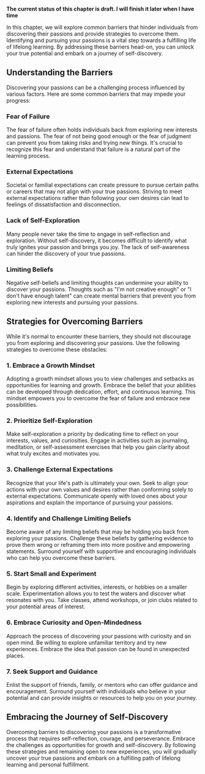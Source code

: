 **The current status of this chapter is draft. I will finish it later when I have time**

In this chapter, we will explore common barriers that hinder individuals from discovering their passions and provide strategies to overcome them. Identifying and pursuing your passions is a vital step towards a fulfilling life of lifelong learning. By addressing these barriers head-on, you can unlock your true potential and embark on a journey of self-discovery.

Understanding the Barriers
--------------------------

Discovering your passions can be a challenging process influenced by various factors. Here are some common barriers that may impede your progress:

### Fear of Failure

The fear of failure often holds individuals back from exploring new interests and passions. The fear of not being good enough or the fear of judgment can prevent you from taking risks and trying new things. It's crucial to recognize this fear and understand that failure is a natural part of the learning process.

### External Expectations

Societal or familial expectations can create pressure to pursue certain paths or careers that may not align with your true passions. Striving to meet external expectations rather than following your own desires can lead to feelings of dissatisfaction and disconnection.

### Lack of Self-Exploration

Many people never take the time to engage in self-reflection and exploration. Without self-discovery, it becomes difficult to identify what truly ignites your passion and brings you joy. The lack of self-awareness can hinder the discovery of your true passions.

### Limiting Beliefs

Negative self-beliefs and limiting thoughts can undermine your ability to discover your passions. Thoughts such as "I'm not creative enough" or "I don't have enough talent" can create mental barriers that prevent you from exploring new interests and pursuing your passions.

Strategies for Overcoming Barriers
----------------------------------

While it's normal to encounter these barriers, they should not discourage you from exploring and discovering your passions. Use the following strategies to overcome these obstacles:

### 1. Embrace a Growth Mindset

Adopting a growth mindset allows you to view challenges and setbacks as opportunities for learning and growth. Embrace the belief that your abilities can be developed through dedication, effort, and continuous learning. This mindset empowers you to overcome the fear of failure and embrace new possibilities.

### 2. Prioritize Self-Exploration

Make self-exploration a priority by dedicating time to reflect on your interests, values, and curiosities. Engage in activities such as journaling, meditation, or self-assessment exercises that help you gain clarity about what truly excites and motivates you.

### 3. Challenge External Expectations

Recognize that your life's path is ultimately your own. Seek to align your actions with your own values and desires rather than conforming solely to external expectations. Communicate openly with loved ones about your aspirations and explain the importance of pursuing your passions.

### 4. Identify and Challenge Limiting Beliefs

Become aware of any limiting beliefs that may be holding you back from exploring your passions. Challenge these beliefs by gathering evidence to prove them wrong or reframing them into more positive and empowering statements. Surround yourself with supportive and encouraging individuals who can help you overcome these barriers.

### 5. Start Small and Experiment

Begin by exploring different activities, interests, or hobbies on a smaller scale. Experimentation allows you to test the waters and discover what resonates with you. Take classes, attend workshops, or join clubs related to your potential areas of interest.

### 6. Embrace Curiosity and Open-Mindedness

Approach the process of discovering your passions with curiosity and an open mind. Be willing to explore unfamiliar territory and try new experiences. Embrace the idea that passion can be found in unexpected places.

### 7. Seek Support and Guidance

Enlist the support of friends, family, or mentors who can offer guidance and encouragement. Surround yourself with individuals who believe in your potential and can provide insights or resources to help you on your journey.

Embracing the Journey of Self-Discovery
---------------------------------------

Overcoming barriers to discovering your passions is a transformative process that requires self-reflection, courage, and perseverance. Embrace the challenges as opportunities for growth and self-discovery. By following these strategies and remaining open to new experiences, you will gradually uncover your true passions and embark on a fulfilling path of lifelong learning and personal fulfillment.
